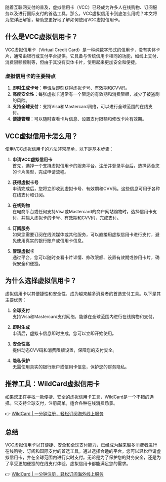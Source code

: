 随着互联网支付的普及，虚拟信用卡（VCC）已经成为许多人在线购物、订阅服务以及进行国际支付的首选工具。那么，VCC虚拟信用卡到底怎么用呢？本文将为您详细解答，帮助您更好地了解如何使用VCC虚拟信用卡。

## 什么是VCC虚拟信用卡？

VCC虚拟信用卡（Virtual Credit Card）是一种纯数字形式的信用卡，没有实体卡片，通常由银行或支付平台提供。它具备与传统信用卡相同的功能，如线上支付、消费限额控制等，但由于其没有实体卡片，使用起来更加安全和便捷。

### 虚拟信用卡的主要特点

1. **即时生成卡号**：申请后即刻获得虚拟卡号、有效期和CVV码。
2. **高度安全性**：每张虚拟卡通常有一个限定的有效期和消费限额，减少了被盗刷的风险。
3. **支持全球支付**：支持Visa和Mastercard网络，可以进行全球范围的在线支付。
4. **便捷管理**：可以随时查看卡片信息、设置支付限额和修改卡片有效期。

## VCC虚拟信用卡怎么用？

使用VCC虚拟信用卡的方法非常简单，以下是基本步骤：

1. **申请VCC虚拟信用卡**  
   首先，选择一个支持虚拟信用卡的服务平台。注册并登录平台后，选择适合您的卡片类型，完成申请流程。

2. **获得虚拟卡号**  
   申请完成后，您将立即收到虚拟卡号、有效期和CVV码。这些信息可用于各种在线支付和订阅。

3. **在线购物**  
   在电商平台或任何支持Visa或Mastercard的商户网站购物时，选择信用卡支付，并输入虚拟卡的卡号、有效期和CVV码，完成支付。

4. **订阅服务**  
   如果您需要订阅在线流媒体或其他服务，可以直接用虚拟信用卡进行支付，避免使用真实的银行账户或信用卡信息。

5. **管理虚拟卡**  
   通过平台，您可以随时查看卡片详情、修改限额、设置有效期或停用卡片，确保安全和便捷。

## 为什么选择虚拟信用卡？

虚拟信用卡以其便捷性和安全性，成为越来越多消费者的首选支付工具。以下是其主要优势：

1. **全球支付**  
   支持Visa和Mastercard支付网络，能够在全球范围内进行在线购物和支付。

2. **即时生成**  
   申请后，虚拟卡信息即时生成，您可以立即开始使用。

3. **安全性高**  
   提供动态CVV码和消费限额设置，保障您的支付安全。

4. **隐私保护**  
   无需使用真实的银行账户或信用卡信息，保护您的财务隐私。

## 推荐工具：WildCard虚拟信用卡

如果您正在寻找一款便捷、安全的虚拟信用卡工具，WildCard是一个不错的选择。它支持全球支付，注册简单，适合各种在线消费场景。

👉 [WildCard | 一分钟注册，轻松订阅海外线上服务](https://bit.ly/bewildcard)

## 总结

VCC虚拟信用卡以其便捷、安全和全球支付能力，已经成为越来越多消费者进行在线购物、订阅和国际支付的首选工具。通过选择合适的平台，您可以轻松申请虚拟信用卡，并在全球范围内进行实时支付。无论是为了保护您的财务安全，还是为了享受更加便捷的在线支付体验，虚拟信用卡都能满足您的需求。

👉 [WildCard | 一分钟注册，轻松订阅海外线上服务](https://bit.ly/bewildcard)